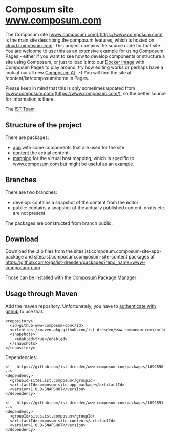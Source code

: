 # Composum site www.composum.com

The Composum site [www.composum.com](https://www.composum.com) is the main site describing the composum features, which
is hosted on [cloud.composum.com](https://cloud.composum.com). This project contains the source code for that site.
You are welcome to use this as an extensive example for using Composum Pages - either if you want to see how to
develop components or structure a site using Composum, or just to load it into our
[Docker image](https://hub.docker.com/repository/docker/composum/featurelauncher-composum) with Composum Pages
to play around, try how editing works or perhaps have a look at our all new
[Composum AI](https://github.com/ist-dresden/composum-AI). :-)
You will find the site at /content/ist/composum/home in Pages.

Please keep in mind that this is only sometimes updated from
[www.composum.com](https://www.composum.com/), so the better source for information is there.

The [IST Team](https://www.ist-software.com/home.html)

## Structure of the project

There are packages:

- [app](app/) with some components that are used for the site
- [content](content/) the actual content
- [mapping](mapping/]) for the virtual host mapping, which is specific to www.composum.com but might be useful as an
  example.

## Branches

There are two branches:

- develop: contains a snapshot of the content from the editor
- public: contains a snapshot of the actually published content, drafts etc. are not present.

The packages are constructed from branch public.

## Download

Download the .zip files from the sites.ist.composum.composum-site-app-package and
sites.ist.composum.composum-site-content packages at
https://github.com/orgs/ist-dresden/packages?repo_name=www-composum-com

Those can be installed with the
[Composum Package Manager](https://www.composum.com/home/nodes/pckgmgr.html)

## Usage through Maven

Add the maven repository. Unfortunately, you have to
[authenticate with github](https://docs.github.com/en/packages/working-with-a-github-packages-registry/working-with-the-apache-maven-registry)
to use that.

    <repository>
      <id>github-www-composum-com</id>
      <url>https://maven.pkg.github.com/ist-dresden/www-composum-com</url>
      <snapshots>
        <enabled>true</enabled>
      </snapshots>
    </repository>

Dependencies:

    <!-- https://github.com/ist-dresden/www-composum-com/packages/1892890 -->
    <dependency>
      <groupId>sites.ist.composum</groupId>
      <artifactId>composum-site-app-package</artifactId>
      <version>1.0.0-SNAPSHOT</version>
    </dependency>

    <!-- https://github.com/ist-dresden/www-composum-com/packages/1892891 -->
    <dependency>
      <groupId>sites.ist.composum</groupId>
      <artifactId>composum-site-content</artifactId>
      <version>1.0.0-SNAPSHOT</version>
    </dependency>

